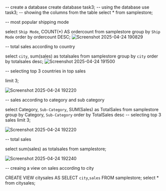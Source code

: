 -- create a database
create database task3;
-- using the database
use task3;
-- showing the columns from the table
select * from samplestore;

-- most popular shipping mode

select `Ship Mode`, COUNT(*) AS ordercount
from samplestore
group by `Ship Mode`
order by ordercount DESC;
![Screenshot 2025-04-24 190829](https://github.com/user-attachments/assets/ef81014a-73cd-4106-b8cf-05dac08ddc9a)

-- total sales according to country

select `city`, sum(sales) as totalsales
from samplestore
group by `city`
order by totalsales desc;
![Screenshot 2025-04-24 191500](https://github.com/user-attachments/assets/7cd14629-6614-4b9a-af75-8f8459c4d2a5)

-- selecting top 3 countries in top sales

limit 3;

![Screenshot 2025-04-24 192220](https://github.com/user-attachments/assets/2809dd7e-1fb1-4c21-8272-3f331ae35ff9)

-- sales according to category and sub category

select Category, `Sub-Category`, SUM(Sales) as TotalSales
from samplestore
group by Category, `Sub-Category`
order by TotalSales desc
-- selecting top 3 sales
limit 3;

![Screenshot 2025-04-24 192220](https://github.com/user-attachments/assets/ba4f8ec9-c008-438c-a125-f5463bd10a7c)


-- total sales

select sum(sales) as totalsales from samplestore;

![Screenshot 2025-04-24 192240](https://github.com/user-attachments/assets/8cbec45d-f0cc-4221-a4c7-cb21cb3e569a)


-- creaing a view on sales according to city

CREATE VIEW citysales AS
SELECT `city`,`sales` 
FROM samplestore;
select * from citysales;
